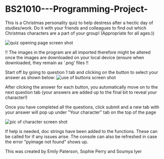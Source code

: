 # BS21010---Programming-Project-
This is a Christmas personality quiz to help destress after a hectic day of studies/work. Do it with your friends and colleagues to find out which Christmas characters are a part of your group! (Appropriate for all ages:))

![quiz opening page screen shot](https://github.com/EmilyP04/BS21010---Programming-Project-/assets/150247999/67a728fd-8cea-4a24-8e4c-ec5ac67d3304)

!! The images in the program are all imported therefore might be altered once the images are downloaded on your local device (ensure when downloaded, they remain as '.png' files !!

Start off by going to question 1 tab and clicking on the button to select your answer as shown below: 
![use of buttons screen shot](https://github.com/EmilyP04/BS21010---Programming-Project-/assets/150247999/e823526d-2f33-4e28-aaca-8660433831f0)

After clicking the answer for each button, you automatically move on to the next question tab (your answers are added up to the final bit to reveal your character!)

Once you have completed all the questions, click submit and a new tab with your answer will pop up under "Your character" tab on the top of the page

![pic of character screen shot ](https://github.com/EmilyP04/BS21010---Programming-Project-/assets/150247999/e7e9a75d-dafc-470c-bbd6-e4c1910c2dd6)

If help is needed, doc strings have been added to the functions. These can be called for if any issues arise. The console can also be refreshed in case the error "pyimage not found" shows up.

This was created by Emily Paterson, Sophie Perry and Soumya Iyer
